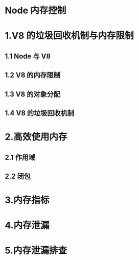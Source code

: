 # Node 内存控制

# 1.V8 的垃圾回收机制与内存限制
  ## 1.1 Node 与 V8

  ## 1.2 V8 的内存限制

  ## 1.3 V8 的对象分配

  ## 1.4 V8 的垃圾回收机制

# 2.高效使用内存
  ## 2.1 作用域

  ## 2.2 闭包


# 3.内存指标


# 4.内存泄漏


# 5.内存泄漏排查
